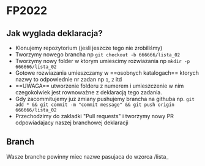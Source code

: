 # FP2022
## Jak wyglada deklaracja?
- Klonujemy repozytorium (jesli jeszcze tego nie zrobiliśmy)
- Tworzymy nowego brancha np `git checkout -b 666666/lista_02`
- Tworzymy nowy folder w ktorym umiescimy rozwiazania np `mkdir -p 666666/lista_02`
- Gotowe rozwiazania umieszczamy w ==osobnych katalogach== ktorych nazwy to odpowiednie nr zadan np `1`, `2` itd
- ==UWAGA== utworzenie folderu z numerem i umieszczenie w nim czegokolwiek jest rownoważne z deklaracją tego zadania.
- Gdy zacommitujemy juz zmiany pushujemy brancha na githuba np. `git add * && git commit -m "commit message" && git push origin 666666/lista_02`
- Przechodzimy do zakladki "Pull requests" i tworzymy nowy PR odpowiadajacy naszej branchowej deklaracji

## Branch
Wasze branche powinny miec nazwe pasujaca do wzorca <nr indeksu>/lista_<nr listy>

